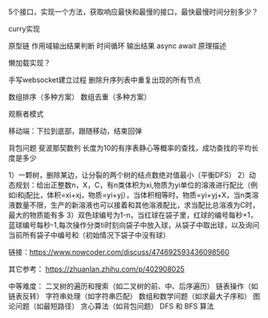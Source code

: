 
5个接口，实现一个方法，获取响应最快和最慢的接口，最快最慢时间分别多少？

curry实现

原型链 作用域输出结果判断
时间循环 输出结果
async await 原理描述

懒加载实现？

手写websocket建立过程
删除升序列表中重复出现的所有节点

数组排序（多种方案）
数组去重（多种方案）

观察者模式

移动端：下拉到底部，跟随移动，结束回弹

背包问题
斐波那契数列
长度为10的有序表静心等概率的查找，成功查找的平均长度是多少

1）一颗树，删除某边，让分裂的两个树的结点数绝对值最小（平衡DFS）
2）动态规划：给出正整数n，X，C，有n类体积为xi,物质为yi单位的溶液进行配比（例如i和j配比，体积=xi+xj，物质=yi+yj），当体积相等时，物质=yi+yj+X，当n类溶液数量不限，生产的新溶液也可以接着和其他溶液配比，求当配比总溶液为C时，最大的物质能有多
3）双色球编号为1-n，当红球在袋子里，红球的编号每秒+1，蓝球编号每秒-1,每次操作分类ti时刻向袋子中放入球，从袋子中取出球，以及询问当前所有袋子中编号和（初始情况下袋子中没有球）

链接：https://www.nowcoder.com/discuss/474692593436098560


其它参考：
https://zhuanlan.zhihu.com/p/402908025


中等难度：
二叉树的遍历和搜索（如二叉树的前、中、后序遍历）
链表操作（如链表反转）
字符串处理（如字符串匹配）
数组和数学问题（如求最大子序和）
图论问题（如最短路径）
贪心算法（如背包问题）
DFS 和 BFS 算法